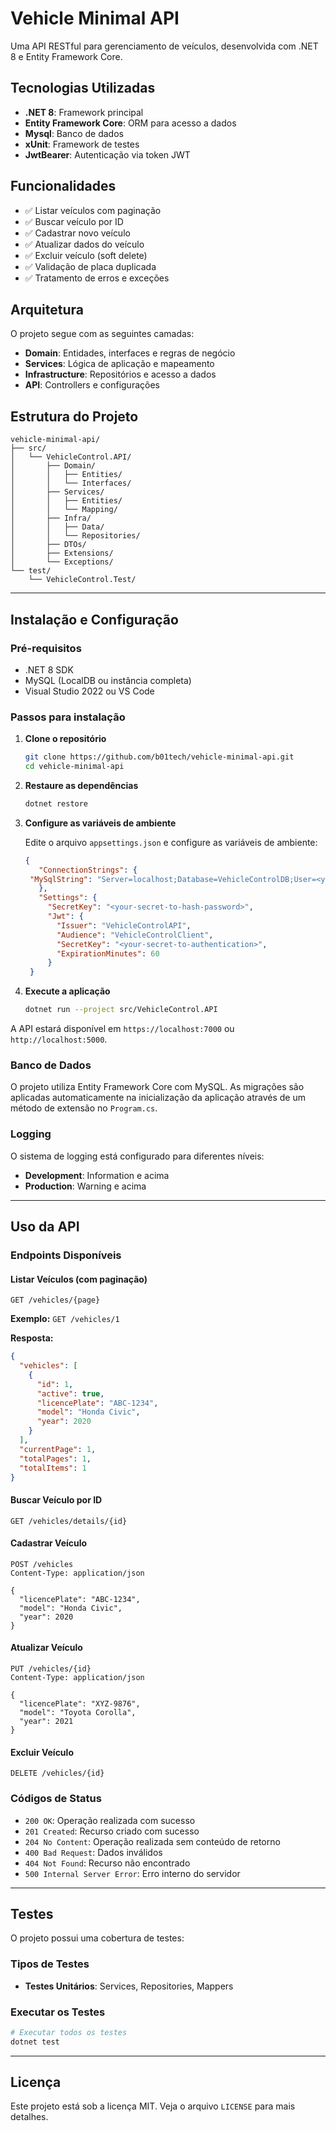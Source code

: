 # Vehicle Minimal API

Uma API RESTful para gerenciamento de veículos, desenvolvida com .NET 8 e Entity Framework Core.

## Tecnologias Utilizadas

- **.NET 8**: Framework principal
- **Entity Framework Core**: ORM para acesso a dados
- **Mysql**: Banco de dados
- **xUnit**: Framework de testes
- **JwtBearer**: Autenticação via token JWT

## Funcionalidades

- ✅ Listar veículos com paginação
- ✅ Buscar veículo por ID
- ✅ Cadastrar novo veículo
- ✅ Atualizar dados do veículo
- ✅ Excluir veículo (soft delete)
- ✅ Validação de placa duplicada
- ✅ Tratamento de erros e exceções

## Arquitetura

O projeto segue com as seguintes camadas:

- **Domain**: Entidades, interfaces e regras de negócio
- **Services**: Lógica de aplicação e mapeamento
- **Infrastructure**: Repositórios e acesso a dados
- **API**: Controllers e configurações

## Estrutura do Projeto

```
vehicle-minimal-api/
├── src/
│   └── VehicleControl.API/
│       ├── Domain/
│       │   ├── Entities/
│       │   └── Interfaces/
│       ├── Services/
│       │   ├── Entities/
│       │   └── Mapping/
│       ├── Infra/
│       │   ├── Data/
│       │   └── Repositories/
│       ├── DTOs/
│       ├── Extensions/
│       └── Exceptions/
└── test/
    └── VehicleControl.Test/

```

---

## Instalação e Configuração

### Pré-requisitos

- .NET 8 SDK
- MySQL (LocalDB ou instância completa)
- Visual Studio 2022 ou VS Code

### Passos para instalação

1. **Clone o repositório**

   ```bash
   git clone https://github.com/b01tech/vehicle-minimal-api.git
   cd vehicle-minimal-api
   ```

2. **Restaure as dependências**

   ```bash
   dotnet restore
   ```

3. **Configure as variáveis de ambiente**

   Edite o arquivo `appsettings.json` e configure as variáveis de ambiente:

   ```json
   {
      "ConnectionStrings": {
    "MySqlString": "Server=localhost;Database=VehicleControlDB;User=<your-user>;Password=<your-password>;"
      },
      "Settings": {
        "SecretKey": "<your-secret-to-hash-password>",
        "Jwt": {
          "Issuer": "VehicleControlAPI",
          "Audience": "VehicleControlClient",
          "SecretKey": "<your-secret-to-authentication>",
          "ExpirationMinutes": 60
        }
    }
   ```

4. **Execute a aplicação**
   ```bash
   dotnet run --project src/VehicleControl.API
   ```

A API estará disponível em `https://localhost:7000` ou `http://localhost:5000`.

### Banco de Dados

O projeto utiliza Entity Framework Core com MySQL.
As migrações são aplicadas automaticamente na inicialização da aplicação através de um método de extensão no `Program.cs`.

### Logging

O sistema de logging está configurado para diferentes níveis:

- **Development**: Information e acima
- **Production**: Warning e acima

---

## Uso da API

### Endpoints Disponíveis

#### Listar Veículos (com paginação)

```http
GET /vehicles/{page}
```

**Exemplo:** `GET /vehicles/1`

**Resposta:**

```json
{
  "vehicles": [
    {
      "id": 1,
      "active": true,
      "licencePlate": "ABC-1234",
      "model": "Honda Civic",
      "year": 2020
    }
  ],
  "currentPage": 1,
  "totalPages": 1,
  "totalItems": 1
}
```

#### Buscar Veículo por ID

```http
GET /vehicles/details/{id}
```

#### Cadastrar Veículo

```http
POST /vehicles
Content-Type: application/json

{
  "licencePlate": "ABC-1234",
  "model": "Honda Civic",
  "year": 2020
}
```

#### Atualizar Veículo

```http
PUT /vehicles/{id}
Content-Type: application/json

{
  "licencePlate": "XYZ-9876",
  "model": "Toyota Corolla",
  "year": 2021
}
```

#### Excluir Veículo

```http
DELETE /vehicles/{id}
```

### Códigos de Status

- `200 OK`: Operação realizada com sucesso
- `201 Created`: Recurso criado com sucesso
- `204 No Content`: Operação realizada sem conteúdo de retorno
- `400 Bad Request`: Dados inválidos
- `404 Not Found`: Recurso não encontrado
- `500 Internal Server Error`: Erro interno do servidor

---

## Testes

O projeto possui uma cobertura de testes:

### Tipos de Testes

- **Testes Unitários**: Services, Repositories, Mappers

### Executar os Testes

```bash
# Executar todos os testes
dotnet test
```

---

## Licença

Este projeto está sob a licença MIT. Veja o arquivo `LICENSE` para mais detalhes.
